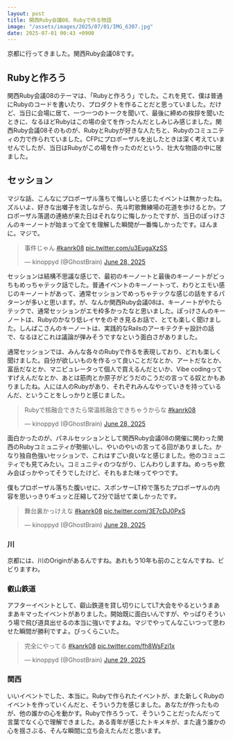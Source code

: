 ```yaml
---
layout: post
title: 関西Ruby会議08、Rubyで作る物語
image: "/assets/images/2025/07/01/IMG_6307.jpg"
date: 2025-07-01 00:43 +0900
---
```

京都に行ってきました。関西Ruby会議08です。

## Rubyと作ろう

関西Ruby会議08のテーマは、「Rubyと作ろう」でした。これを見て、僕は普通にRubyのコードを書いたり、プロダクトを作ることだと思っていました。だけど、当日に会場に居て、一つ一つのトークを聞いて、最後に締めの挨拶を聞いたときに、なるほどRubyはこの場の全てを作ったんだとしみじみ感じました。関西Ruby会議08そのものが、RubyとRubyが好きな人たちと、Rubyのコミュニティの力で作られていました。CFPにプロポーザルを出したときは深く考えていませんでしたが、当日はRubyがこの場を作ったのだという、壮大な物語の中に居ました。

<!--more-->

## セッション

マジな話、こんなにプロポーザル落ちて悔しいと感じたイベントは無かったね。ズルいよ、好きな出囃子を流しながら、先斗町歌舞練場の花道を歩けるとか。プロポーザル落選の連絡が来た日はそれなりに悔しかったですが、当日のぽっけさんのキーノートが始まって全てを理解した瞬間が一番悔しかったです。ほんまに。マジで。

<blockquote class="twitter-tweet"><p lang="ja" dir="ltr">事件じゃん <a href="https://twitter.com/hashtag/kanrk08?src=hash&amp;ref_src=twsrc%5Etfw">#kanrk08</a> <a href="https://t.co/u3EugaXzSS">pic.twitter.com/u3EugaXzSS</a></p>&mdash; kinoppyd (@GhostBrain) <a href="https://twitter.com/GhostBrain/status/1938779911126462714?ref_src=twsrc%5Etfw">June 28, 2025</a></blockquote> <script async src="https://platform.twitter.com/widgets.js" charset="utf-8"></script>

セッションは結構不思議な感じで、最初のキーノートと最後のキーノートがどっちもめっちゃテック話でした。普通イベントのキーノートって、わりとエモい感じのキーノートがあって、通常セッションでめっちゃテックな感じの話をするパターンが多いと思います。が、なんか関西Ruby会議08は、キーノートがやたらテックで、通常セッションがエモ枠多かったなと思いました。ぽっけさんのキーノートは、Rubyのかなり低レイヤをのぞき見るお話で、とても楽しく聞けました。しんばこさんのキーノートは、実践的なRailsのアーキテクチャ設計の話で、なるほどこれは議論が弾みそうですなという面白さがありました。

通常セッションでは、みんな各々のRubyで作るを表現しており、どれも楽しく聞けました。自分が欲しいものを作るって良いことだなとか、アートだなとか、富岳だなとか、マニピュレータって個人で買えるんだといか、Vibe codingってすげえんだなとか、あとは筋肉とか原子がどうだのこうだの言ってる奴とかもありましたね。人には人のRubyがあり、それぞれみんなやっていきを持っているんだ、ということをしっかりと感じました。

<blockquote class="twitter-tweet"><p lang="ja" dir="ltr">Rubyで核融合できたら常温核融合できちゃうからな <a href="https://twitter.com/hashtag/kanrk08?src=hash&amp;ref_src=twsrc%5Etfw">#kanrk08</a></p>&mdash; kinoppyd (@GhostBrain) <a href="https://twitter.com/GhostBrain/status/1938856082530803861?ref_src=twsrc%5Etfw">June 28, 2025</a></blockquote> <script async src="https://platform.twitter.com/widgets.js" charset="utf-8"></script>

面白かったのが、パネルセッションとして関西Ruby会議08の開催に関わった関西のRubyコミュニティが勢揃いし、やいのやいの言ってる回がありました。かなり独自色強いセッションで、これはすごい良いなと感じました。他のコミュニティでも見てみたい。コミュニティのつながり、じんわりしますね。めっちゃ飲み会ばっかやってそうでしたけど、それもまた味ってやつです。

僕もプロポーザル落ちた腹いせに、スポンサーLT枠で落ちたプロポーザルの内容を思いっきりギュッと圧縮して2分で話せて楽しかったです。

<blockquote class="twitter-tweet"><p lang="ja" dir="ltr">舞台裏かっけえな <a href="https://twitter.com/hashtag/kanrk08?src=hash&amp;ref_src=twsrc%5Etfw">#kanrk08</a> <a href="https://t.co/3E7cDJ0PxS">pic.twitter.com/3E7cDJ0PxS</a></p>&mdash; kinoppyd (@GhostBrain) <a href="https://twitter.com/GhostBrain/status/1938834180693205319?ref_src=twsrc%5Etfw">June 28, 2025</a></blockquote> <script async src="https://platform.twitter.com/widgets.js" charset="utf-8"></script>

### 川

京都には、川のOriginがあるんですね。あれもう10年も前のことなんですね、ビビりますわ。

### 叡山鉄道

アフターイベントとして、叡山鉄道を貸し切りにしてLT大会をやるというまあまあキマったイベントがありました。開始既に面白いんですが、やっぱりそういう場で飛び道具出せるの本当に強いですよね。マジでやってんなこいつって思わせた瞬間が勝利ですよ。びっくらこいた。

<blockquote class="twitter-tweet"><p lang="ja" dir="ltr">完全にやってる <a href="https://twitter.com/hashtag/kanrk08?src=hash&amp;ref_src=twsrc%5Etfw">#kanrk08</a> <a href="https://t.co/fh8WsFzi1x">pic.twitter.com/fh8WsFzi1x</a></p>&mdash; kinoppyd (@GhostBrain) <a href="https://twitter.com/GhostBrain/status/1939150102117167464?ref_src=twsrc%5Etfw">June 29, 2025</a></blockquote> <script async src="https://platform.twitter.com/widgets.js" charset="utf-8"></script>

### 関西

いいイベントでした、本当に。Rubyで作られたイベントが、また新しくRubyのイベントを作っていくんだと、そういう力を感じました。あなたが作ったものが、他の誰かの心を動かす。Rubyで作ろうって、そういうことだったんだって言葉でなく心で理解できました。ある青年が感じたトキメキが、また違う誰かの心を揺さぶる、そんな瞬間に立ち会えたんだと思います。
